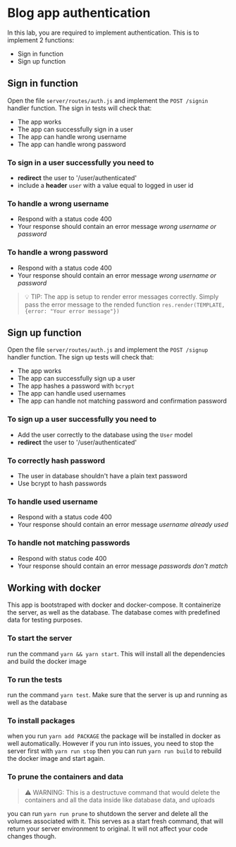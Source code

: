 # Blog app authentication

In this lab, you are required to implement authentication. This is to implement 2 functions:

- Sign in function
- Sign up function

## Sign in function

Open the file `server/routes/auth.js` and implement the `POST /signin` handler function. The sign in tests will check that:

- The app works
- The app can successfully sign in a user
- The app can handle wrong username
- The app can handle wrong password

### To sign in a user successfully you need to

- **redirect** the user to '/user/authenticated'
- include a **header** `user` with a value equal to logged in user id

### To handle a wrong username

- Respond with a status code 400
- Your response should contain an error message _wrong username or password_

### To handle a wrong password

- Respond with a status code 400
- Your response should contain an error message _wrong username or password_

> 💡 TIP: The app is setup to render error messages correctly. Simply pass the error message to the rended function `res.render(TEMPLATE, {error: "Your error message"})`

## Sign up function

Open the file `server/routes/auth.js` and implement the `POST /signup` handler function. The sign up tests will check that:

- The app works
- The app can successfully sign up a user
- The app hashes a password with `bcrypt`
- The app can handle used usernames
- The app can handle not matching password and confirmation password

### To sign up a user successfully you need to

- Add the user correctly to the database using the `User` model
- **redirect** the user to '/user/authenticated'

### To correctly hash password

- The user in database shouldn't have a plain text password
- Use bcrypt to hash passwords

### To handle used username

- Respond with a status code 400
- Your response should contain an error message _username already used_

### To handle not matching passwords

- Respond with status code 400
- Your response should contain an error message _passwords don't match_

## Working with docker

This app is bootstraped with docker and docker-compose. It containerize the server, as well as the database. The database comes with predefined data for testing purposes.

### To start the server

run the command `yarn && yarn start`. This will install all the dependencies and build the docker image

### To run the tests

run the command `yarn test`. Make sure that the server is up and running as well as the database

### To install packages

when you run `yarn add PACKAGE` the package will be installed in docker as well automatically. However if you run into issues, you need to stop the server first with `yarn run stop` then you can run `yarn run build` to rebuild the docker image and start again.

### To prune the containers and data

> ⚠️ WARNING: This is a destructuve command that would delete the containers and all the data inside like database data, and uploads

you can run `yarn run prune` to shutdown the server and delete all the volumes associated with it. This serves as a start fresh command, that will return your server environment to original. It will not affect your code changes though.
